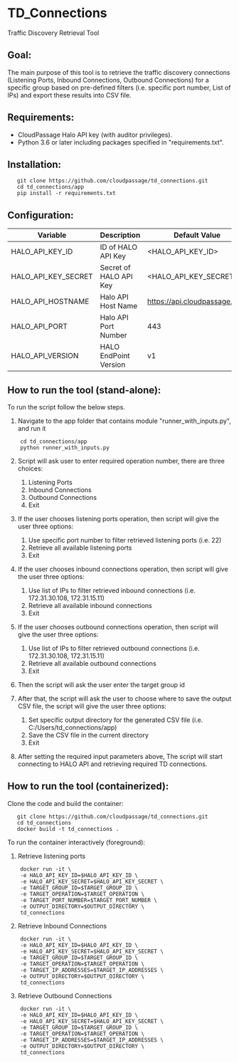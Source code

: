 # TD_Connections
Traffic Discovery Retrieval Tool

## Goal:
The main purpose of this tool is to retrieve the traffic discovery connections 
(Listening Ports, Inbound Connections, Outbound Connections) for a specific group based on pre-defined filters (i.e. specific port number,
List of IPs) and export these results into CSV file.

## Requirements:
- CloudPassage Halo API key (with auditor privileges).
- Python 3.6 or later including packages specified in "requirements.txt".

## Installation:

```
   git clone https://github.com/cloudpassage/td_connections.git
   cd td_connections/app
   pip install -r requirements.txt
```

## Configuration:
| Variable | Description | Default Value |
| -------- | ----- | ----- |
| HALO_API_KEY_ID | ID of HALO API Key | <HALO_API_KEY_ID> |
| HALO_API_KEY_SECRET | Secret of HALO API Key | <HALO_API_KEY_SECRET> |
| HALO_API_HOSTNAME | Halo API Host Name | https://api.cloudpassage.com |
| HALO_API_PORT | Halo API Port Number | 443 |
| HALO_API_VERSION | HALO EndPoint Version | v1 |

## How to run the tool (stand-alone):
To run the script follow the below steps.

1.  Navigate to the app folder that contains module "runner_with_inputs.py", and run it

```
    cd td_connections/app
    python runner_with_inputs.py
```

2. Script will ask user to enter required operation number, there are three choices:
   1. Listening Ports
   2. Inbound Connections
   3. Outbound Connections
   4. Exit



3. If the user chooses listening ports operation, then script will give the user three options:
   1. Use specific port number to filter retrieved listening ports (i.e. 22)
   2. Retrieve all available listening ports
   3. Exit



4. If the user chooses inbound connections operation, then script will give the user three options:
   1. Use list of IPs to filter retrieved inbound connections (i.e. 172.31.30.108, 172.31.15.11)
   2. Retrieve all available inbound connections
   3. Exit



5. If the user chooses outbound connections operation, then script will give the user three options:
   1. Use list of IPs to filter retrieved outbound connections (i.e. 172.31.30.108, 172.31.15.11)
   2. Retrieve all available outbound connections
   3. Exit



6. Then the script will ask the user enter the target group id



7. After that, the script will ask the user to choose where to save the output CSV file, the script will give the user three options:
   1. Set specific output directory for the generated CSV file (i.e. C:/Users/td_connections/app)
   2. Save the CSV file in the current directory
   3. Exit



8. After setting the required input parameters above, The script will start connecting to HALO API and retrieving required TD connections.

## How to run the tool (containerized):
Clone the code and build the container:

```
   git clone https://github.com/cloudpassage/td_connections.git
   cd td_connections
   docker build -t td_connections .
```

To run the container interactively (foreground):

1. Retrieve listening ports

```
    docker run -it \
    -e HALO_API_KEY_ID=$HALO_API_KEY_ID \
    -e HALO_API_KEY_SECRET=$HALO_API_KEY_SECRET \
    -e TARGET_GROUP_ID=$TARGET_GROUP_ID \
    -e TARGET_OPERATION=$TARGET_OPERATION \
    -e TARGET_PORT_NUMBER=$TARGET_PORT_NUMBER \
    -e OUTPUT_DIRECTORY=$OUTPUT_DIRECTORY \
    td_connections
```

2. Retrieve Inbound Connections

```
    docker run -it \
    -e HALO_API_KEY_ID=$HALO_API_KEY_ID \
    -e HALO_API_KEY_SECRET=$HALO_API_KEY_SECRET \
    -e TARGET_GROUP_ID=$TARGET_GROUP_ID \
    -e TARGET_OPERATION=$TARGET_OPERATION \
    -e TARGET_IP_ADDRESSES=$TARGET_IP_ADDRESSES \
    -e OUTPUT_DIRECTORY=$OUTPUT_DIRECTORY \
    td_connections
```

3. Retrieve Outbound Connections

```
    docker run -it \
    -e HALO_API_KEY_ID=$HALO_API_KEY_ID \
    -e HALO_API_KEY_SECRET=$HALO_API_KEY_SECRET \
    -e TARGET_GROUP_ID=$TARGET_GROUP_ID \
    -e TARGET_OPERATION=$TARGET_OPERATION \
    -e TARGET_IP_ADDRESSES=$TARGET_IP_ADDRESSES \
    -e OUTPUT_DIRECTORY=$OUTPUT_DIRECTORY \
    td_connections
```